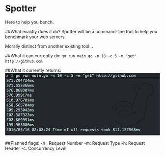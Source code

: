 # Spotter
Here to help you bench.

##What exactly does it do?
Spotter will be a command-line tool to help you benchmark your web servers. 

Morally distinct from another existing tool... 

##What it can currently do:
`go run main.go -n 10 -c 5 -m "get" http://github.com`

##What it currently returns:
![example](./example.jpg)

##Planned flags:
-n : Request Number
-m: Request Type
-h: Request Header
-c: Concurrency Level